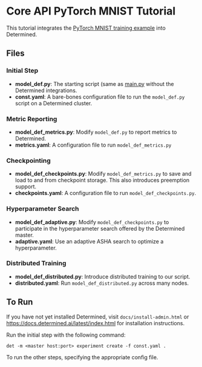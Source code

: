 # Core API PyTorch MNIST Tutorial

This tutorial integrates the [PyTorch MNIST training example](https://github.com/pytorch/examples/blob/main/mnist/main.py) into Determined.

## Files

### Initial Step

* **model_def.py**: The starting script (same as [main.py](https://github.com/pytorch/examples/blob/main/mnist/main.py) without the Determined integrations.
* **const.yaml**: A bare-bones configuration file to run the `model_def.py` script on
  a Determined cluster.

### Metric Reporting

* **model_def_metrics.py**: Modify `model_def.py` to report metrics to Determined.
* **metrics.yaml**: A configuration file to run `model_def_metrics.py`

### Checkpointing

* **model_def_checkpoints.py**: Modify `model_def_metrics.py` to save and load to and from
  checkpoint storage.  This also introduces preemption support.
* **checkpoints.yaml**: A configuration file to run `model_def_checkpoints.py`.

### Hyperparameter Search

* **model_def_adaptive.py**: Modify `model_def_checkpoints.py` to participate in the
  hyperparameter search offered by the Determined master.
* **adaptive.yaml**: Use an adaptive ASHA search to optimize a hyperparameter.

### Distributed Training

* **model_def_distributed.py**: Introduce distributed training to our script.
* **distributed.yaml**: Run `model_def_distributed.py` across many nodes.

## To Run

If you have not yet installed Determined, visit `docs/install-admin.html` or https://docs.determined.ai/latest/index.html for installation instructions.

Run the initial step with the following command:

    det -m <master host:port> experiment create -f const.yaml .

To run the other steps, specifying the appropriate config file.
